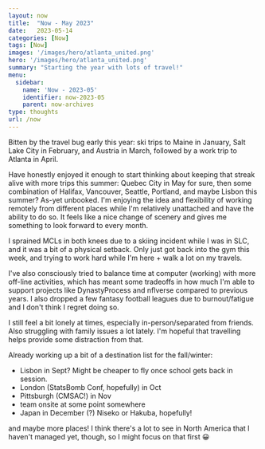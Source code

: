 ```yaml
---
layout: now
title:  "Now - May 2023"
date:   2023-05-14
categories: [Now]
tags: [Now]
images: '/images/hero/atlanta_united.png'
hero: '/images/hero/atlanta_united.png'
summary: "Starting the year with lots of travel!"
menu:
  sidebar:
    name: 'Now - 2023-05'
    identifier: now-2023-05
    parent: now-archives
type: thoughts
url: /now
---
```


Bitten by the travel bug early this year: ski trips to Maine in January, Salt Lake 
City in February, and Austria in March, followed by a work trip to Atlanta in April.

Have honestly enjoyed it enough to start thinking about keeping that streak alive
with more trips this summer: Quebec City in May for sure, then some combination 
of Halifax, Vancouver, Seattle, Portland, and maybe Lisbon this summer? As-yet
unbooked. I'm enjoying the idea and flexibility of working remotely from different
places while I'm relatively unattached and have the ability to do so. It feels
like a nice change of scenery and gives me something to look forward to every month.

I sprained MCLs in both knees due to a skiing incident while I was in SLC, and it 
was a bit of a physical setback. Only just got back into the gym this week, and 
trying to work hard while I'm here + walk a lot on my travels. 

I've also consciously tried to balance time at computer (working) with more off-line
activities, which has meant some tradeoffs in how much I'm able to support projects
like DynastyProcess and nflverse compared to previous years. I also dropped a few
fantasy football leagues due to burnout/fatigue and I don't think I regret doing so.

I still feel a bit lonely at times, especially in-person/separated from friends. 
Also struggling with family issues a lot lately. I'm hopeful that travelling 
helps provide some distraction from that. 

Already working up a bit of a destination list for the fall/winter: 
- Lisbon in Sept? Might be cheaper to fly once school gets back in session. 
- London (StatsBomb Conf, hopefully) in Oct
- Pittsburgh (CMSAC!) in Nov
- team onsite at some point somewhere
- Japan in December (?) Niseko or Hakuba, hopefully!

and maybe more places! I think there's a lot to see in North America that I haven't
managed yet, though, so I might focus on that first 😀
